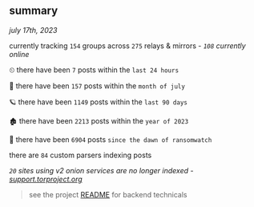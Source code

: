 
## summary
_july 17th, 2023_

currently tracking `154` groups across `275` relays & mirrors - _`108` currently online_

⏲ there have been `7` posts within the `last 24 hours`

🦈 there have been `157` posts within the `month of july`

🪐 there have been `1149` posts within the `last 90 days`

🏚 there have been `2213` posts within the `year of 2023`

🦕 there have been `6904` posts `since the dawn of ransomwatch`

there are `84` custom parsers indexing posts

_`20` sites using v2 onion services are no longer indexed - [support.torproject.org](https://support.torproject.org/onionservices/v2-deprecation/)_

> see the project [README](https://github.com/joshhighet/ransomwatch#ransomwatch--) for backend technicals
